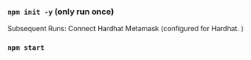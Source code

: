 
### `npm init -y` (only run once)

Subsequent Runs:
Connect Hardhat Metamask (configured for Hardhat. )
### `npm start`



